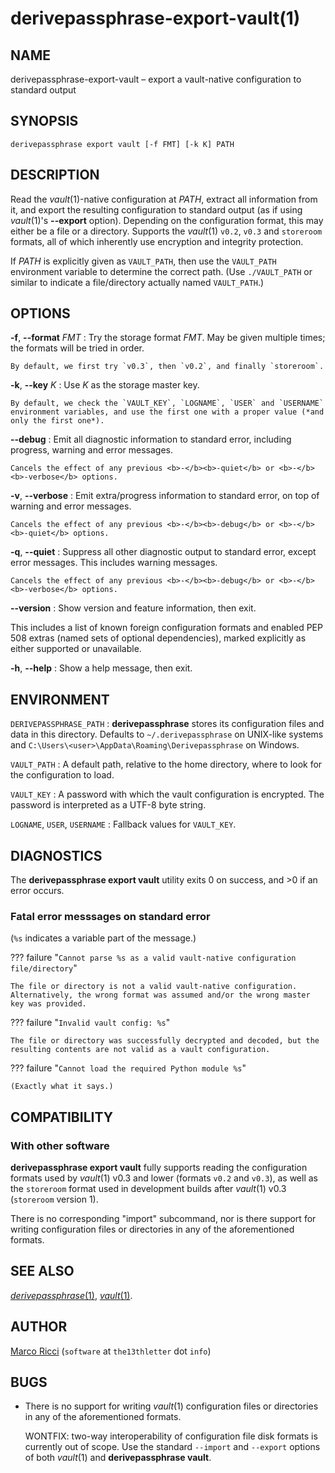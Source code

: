 # derivepassphrase-export-vault(1)

## NAME

derivepassphrase-export-vault – export a vault-native configuration to standard output

## SYNOPSIS

````
derivepassphrase export vault [-f FMT] [-k K] PATH
````

## DESCRIPTION

Read the <i>vault</i>(1)-native configuration at <i>PATH</i>, extract all information from it, and export the resulting configuration to standard output (as if using <i>vault</i>(1)'s <b>-</b><b>-export</b> option).
Depending on the configuration format, this may either be a file or a directory.
Supports the <i>vault</i>(1) `v0.2`, `v0.3` and `storeroom` formats, all of which inherently use encryption and integrity protection.

If <i>PATH</i> is explicitly given as `VAULT_PATH`, then use the `VAULT_PATH` environment variable to determine the correct path.
(Use `./VAULT_PATH` or similar to indicate a file/directory actually named `VAULT_PATH`.)

## OPTIONS

<b>-f</b>, <b>-</b><b>-format</b> <i>FMT</i>
:   Try the storage format <i>FMT</i>.
    May be given multiple times; the formats will be tried in order.

    By default, we first try `v0.3`, then `v0.2`, and finally `storeroom`.

<b>-k</b>, <b>-</b><b>-key</b> <i>K</i>
:   Use <i>K</i> as the storage master key.

    By default, we check the `VAULT_KEY`, `LOGNAME`, `USER` and `USERNAME` environment variables, and use the first one with a proper value (*and only the first one*).

<b>-</b><b>-debug</b>
:   Emit all diagnostic information to standard error, including progress, warning and error messages.

    Cancels the effect of any previous <b>-</b><b>-quiet</b> or <b>-</b><b>-verbose</b> options.

<b>-v</b>, <b>-</b><b>-verbose</b>
:   Emit extra/progress information to standard error, on top of warning and error messages.

    Cancels the effect of any previous <b>-</b><b>-debug</b> or <b>-</b><b>-quiet</b> options.

<b>-q</b>, <b>-</b><b>-quiet</b>
:   Suppress all other diagnostic output to standard error, except error messages.
    This includes warning messages.

    Cancels the effect of any previous <b>-</b><b>-debug</b> or <b>-</b><b>-verbose</b> options.

<b>-</b><b>-version</b>
:   Show version and feature information, then exit.

This includes a list of known foreign configuration formats and enabled PEP 508 extras (named sets of optional dependencies), marked explicitly as either supported or unavailable.

<b>-h</b>, <b>-</b><b>-help</b>
:   Show a help message, then exit.

## ENVIRONMENT

`DERIVEPASSPHRASE_PATH`
:   <b>derivepassphrase</b> stores its configuration files and data in this directory.
    Defaults to `~/.derivepassphrase` on UNIX-like systems and `C:\Users\<user>\AppData\Roaming\Derivepassphrase` on Windows.

`VAULT_PATH`
:   A default path, relative to the home directory, where to look for the configuration to load.

`VAULT_KEY`
:   A password with which the vault configuration is encrypted.
    The password is interpreted as a UTF-8 byte string.

`LOGNAME`, `USER`, `USERNAME`
:   Fallback values for `VAULT_KEY`.

## DIAGNOSTICS

The <b>derivepassphrase export vault</b> utility exits 0 on success, and >0 if an error occurs.

### Fatal error messsages on standard error

(`%s` indicates a variable part of the message.)

<!-- Message-ID: ErrMsgTemplate.CANNOT_PARSE_AS_VAULT_CONFIG -->
<!-- Message-ID: ErrMsgTemplate.CANNOT_PARSE_AS_VAULT_CONFIG_OSERROR -->
??? failure "`Cannot parse %s as a valid vault-native configuration file/directory`"

    The file or directory is not a valid vault-native configuration.
    Alternatively, the wrong format was assumed and/or the wrong master key was provided.

<!-- Message-ID: ErrMsgTemplate.INVALID_VAULT_CONFIG -->
??? failure "`Invalid vault config: %s`"

    The file or directory was successfully decrypted and decoded, but the resulting contents are not valid as a vault configuration.

<!-- Message-ID: ErrMsgTemplate.MISSING_MODULE -->
??? failure "`Cannot load the required Python module %s`"

    (Exactly what it says.)

## COMPATIBILITY

### With other software

<b>derivepassphrase export vault</b> fully supports reading the configuration formats used by <i>vault</i>(1) v0.3 and lower (formats `v0.2` and `v0.3`), as well as the `storeroom` format used in development builds after <i>vault</i>(1) v0.3 (`storeroom` version 1).

There is no corresponding "import" subcommand, nor is there support for writing configuration files or directories in any of the aforementioned formats.

## SEE ALSO

[<i>derivepassphrase</i>(1)](derivepassphrase.1.md),
[<i>vault</i>(1)](https://www.npmjs.com/package/vault).

## AUTHOR

[Marco Ricci](https://the13thletter.info) (`software` at `the13thletter` dot `info`)

## BUGS

  * There is no support for writing <i>vault</i>(1) configuration files or directories in any of the aforementioned formats.

    WONTFIX: two-way interoperability of configuration file disk formats is currently out of scope.
    Use the standard `--import` and `--export` options of both <i>vault</i>(1) and <b>derivepassphrase vault</b>.
